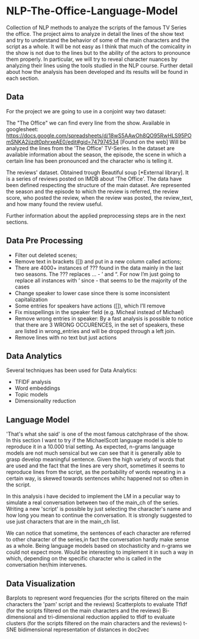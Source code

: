 # NLP-The-Office-Language-Model
 
Collection of NLP methods to analyze the scripts of the famous TV Series the office. 
The project aims to analyze in detail the lines of the show text and try to understand the behavior of some of the main characters and the script as a whole. It will be not easy as I think that much of the comicality in the show is not due to the lines but to the ability of the actors to pronounce them properly. In particular, we will try to reveal character nuances by analyzing their lines using the tools studied in the NLP course. Further detail about how the analysis has been developed and its results will be found in each section.

## Data 

For the project we are going to use in a conjoint way two dataset:

The "The Office" we can find every line from the show. Available in googlesheet: https://docs.google.com/spreadsheets/d/18wS5AAwOh8QO95RwHLS95POmSNKA2jjzdt0phrxeAE0/edit#gid=747974534 [Found on the web] Will be analyzed the lines from the 'The Office' TV-Series. In the dataset are available information about the season, the episode, the scene in which a certain line has been pronounced and the character who is telling it.

The reviews' dataset. Obtained trough Beautiful soup [*External library]. It is a series of reviews posted on IMDB about 'The Office'. The data have been defined respecting the structure of the main dataset. Are represented the season and the episode to which the review is referred, the review score, who posted the review, when the review was posted, the review_text, and how many found the review useful.

Further information about the applied preprocessing steps are in the next sections.

## Data Pre Processing 

* Filter out deleted scenes;
* Remove text in brackets ([]) and put in a new column called actions;
* There are 4000+ instances of ??? found in the data mainly in the last two seasons. The ??? replaces … - ’ and “. For now I’m just going to replace all instances with ’ since - that seems to be the majority of the cases
* Change speaker to lower case since there is some inconsistent capitalization
* Some entries for speakers have actions ([]), which I’ll remove
* Fix misspellings in the speaker field (e.g. Micheal instead of Michael)
* Remove wrong entries in speaker: By a fast analysis is possible to notice that there are 3 WRONG OCCURENCES, in the set of speakers, these are listed in wrong_entries and will be dropped through a left join.
* Remove lines with no text but just actions

## Data Analytics

Several techniques has been used for Data Analytics: 
* TFIDF analysis
* Word embeddings
* Topic models
* Dimensionality reduction

## Language Model

'That's what she said' is one of the most famous catchphrase of the show. In this section I want to try if the MichaelScott language model is able to reproduce it in a 10.000 trial setting.
As expected, n-grams language models are not much sensical but we can see that it is generally able to grasp develop meaningful sentence. Given the high variety of words that are used and the fact that the lines are very short, sometimes it seems to reproduce lines from the script, as the porbability of words repeating in a certain way, is skewed towards sentences whihc happened not so often in the script.

In this analysis i have decided to implement the LM in a peculiar way to simulate a real conversation between two of the main_ch of the series. Writing a new 'script' is possible by just selecting the character's name and how long you mean to continue the conversation. It is strongly suggested to use just characters that are in the main_ch list.

We can notice that sometime, the sentences of each character are referred to other character of the series,in fact the conversation hardly make sense as a whole. Being language models based on stochasticity and n-grams we could not expect more. Would be interesting to implement it in such a way in which, depending on the specific character who is called in the conversation her/him intervenes.


## Data Visualization 

Barplots to represent word frequencies (for the scripts filtered on the main characters the 'pam' script and the reviews)
Scatterplots to evaluate TfIdf (for the scripts filtered on the main characters and the reviews)
Bi-dimensional and tri-dimensional reduction applied to tfidf to evaluate clusters (for the scripts filtered on the main characters and the reviews)
t-SNE bidimensional representation of distances in doc2vec
